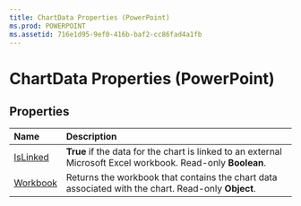 ```yaml
---
title: ChartData Properties (PowerPoint)
ms.prod: POWERPOINT
ms.assetid: 716e1d95-9ef0-416b-baf2-cc86fad4a1fb
---
```



# ChartData Properties (PowerPoint)

## Properties



|**Name**|**Description**|
|:-----|:-----|
|[IsLinked](chartdata-islinked-property-powerpoint.md)|**True** if the data for the chart is linked to an external Microsoft Excel workbook. Read-only **Boolean**.|
|[Workbook](chartdata-workbook-property-powerpoint.md)|Returns the workbook that contains the chart data associated with the chart. Read-only  **Object**.|


